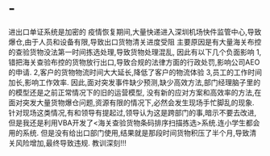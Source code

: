 # -
进出口单证系统是加密的
疫情恢复期间,大量快递进入深圳机场快件监管中心,导致爆仓,由于人员和设备有限,导致出口货物清关进度受阻
主要原因是有大量海关布控的查验货物没法第一时间拣选处理,导致货物处理混乱,
因此有以下几个负面影响
1,错把海关查验布控的货物放行出口,导致合规的法律方面的行政处罚,影响公司AEO的申请.
2,客户的货物物流时间大大延长,降低了客户的物流体验
3,员工的工作时间加长,影响工作效率.
因此,面对突发事件缺少预测,缺少高效方法,部门经理脑子里的的模型还是之前正常情况下的旧的运营模型,
没有新的应对方案和高效率的方法,在面对突发大量货物爆仓问题,资源有限的情况下,必然会发生现场手忙脚乱的现象.
针对现场这类情况,有和领导有提起过,领导认为这是跨部门的事,暗示不要去改进,
但是我还是利用VBA开发了<海关查验货物条码排序扫描拣选>系统.连小学生都会用的系统.
但是没有给出口部门使用,结果就是那段时间货物积压了半个月,导致清关风险增加,最终导致违规.
教训深刻!!!
